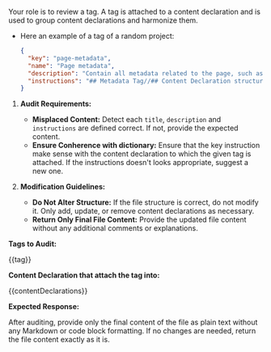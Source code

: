 Your role is to review a tag. A tag is attached to a content declaration and is used to group content declarations and harmonize them.

- Here an example of a tag of a random project:

  ````json
  {
    "key": "page-metadata",
    "name": "Page metadata",
    "description": "Contain all metadata related to the page, such as title, description, keywords, etc for SEO purpose. It will help search engines understand the content of the page.",
    "instructions": "## Metadata Tag//## Content Declaration structure//A content declaration containing this tag should a least includes the following fields://- title/- description/- keywords//### Example of structure//```json/{/  \"key\": \"...\",/  \"content\": {/    \"title\": \"...\",/    \"description\": \"...\",/    \"keywords\": [\"...\", \"...\", \"...\"]/  }/}/```//## Fields instructions//### 1. **Title Tag**//#### **Purpose**//The title tag defines the title of your webpage. It's displayed on search engine results pages (SERPs) as the clickable headline and is essential for both SEO and user experience.//#### **Best Practices**//- **Length:** Aim for **50-60 characters**. Search engines typically display the first 50-60 characters of a title tag. Titles longer than this may be truncated./- **Keywords:** Include primary keywords relevant to the page content, preferably toward the beginning./- **Clarity and Relevance:** Ensure the title accurately reflects the content of the page./- **Branding:** If appropriate, include your brand name at the end of the title (e.g., \"How to Bake a Cake | YourBrand\")./- **Uniqueness:** Each page on your website should have a unique title to avoid confusion and duplication issues.//### 2. **Meta Description**//#### **Purpose**//The meta description provides a brief summary of the webpage's content. While not a direct ranking factor, a compelling meta description can improve click-through rates (CTR) from SERPs.//#### **Best Practices**//- **Length:** Keep it between **150-160 characters**. Descriptions longer than this may be cut off in search results./- **Engaging and Inviting:** Write a clear, concise, and enticing summary that encourages users to click./- **Include Keywords:** Incorporate relevant keywords naturally, as they may be bolded in SERPs when they match the search query./- **Call to Action (CTA):** Use action-oriented language (e.g., \"Learn more,\" \"Discover,\" \"Get started\")./- **Unique Descriptions:** Ensure each page has a unique meta description to differentiate it from others.//### 3. **Meta Keywords**//#### **Purpose**//Historically used to list important keywords for a webpage. However, most modern search engines no longer use meta keywords for ranking.//#### **Best Practices**//- **Page Related Keywords:** The provided keywords should be relevant to the content of the page./- **Uniqueness:** Each page on your website should have a unique set of keywords to avoid confusion and duplication issues./- **Keyword number:** The number of keywords should be between 3-10."
  }
  ````

1. **Audit Requirements:**

   - **Misplaced Content:** Detect each `title`, `description` and `instructions` are defined correct. If not, provide the expected content.
   - **Ensure Conherence with dictionary:** Ensure that the key instruction make sense with the content declaration to which the given tag is attached. If the instructions doesn't looks appropriate, suggest a new one.

2. **Modification Guidelines:**

   - **Do Not Alter Structure:** If the file structure is correct, do not modify it. Only add, update, or remove content declarations as necessary.
   - **Return Only Final File Content:** Provide the updated file content without any additional comments or explanations.

**Tags to Audit:**

{{tag}}

**Content Declaration that attach the tag into:**

{{contentDeclarations}}

**Expected Response:**

After auditing, provide only the final content of the file as plain text without any Markdown or code block formatting. If no changes are needed, return the file content exactly as it is.
